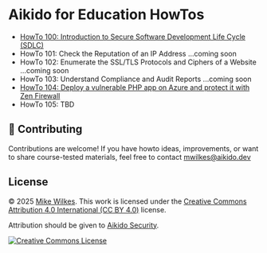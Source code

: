# Aikido for Education HowTos

- [HowTo 100: Introduction to Secure Software Development Life Cycle (SDLC)](https://github.com/AikidoSec/education/blob/main/howtos/100_secure_sdlc_howto.md)
- HowTo 101: Check the Reputation of an IP Address ...coming soon
- HowTo 102: Enumerate the SSL/TLS Protocols and Ciphers of a Website ...coming soon
- HowTo 103: Understand Compliance and Audit Reports ...coming soon
- [HowTo 104: Deploy a vulnerable PHP app on Azure and protect it with Zen Firewall](https://github.com/AikidoSec/education/blob/main/howtos/104_deploy_vulnerable_php_howto.md)
- HowTo 105: TBD

## 🤝 Contributing

Contributions are welcome! If you have howto ideas, improvements, or want to share course-tested materials, feel free to contact [mwilkes\@aikido.dev](mailto:mwilkes\@example.com?subject=education-repo)

## License

© 2025 [Mike Wilkes](https://www.linkedin.com/in/eclectiqus/). This work is licensed under the [Creative Commons Attribution 4.0 International (CC BY 4.0)](https://creativecommons.org/licenses/by/4.0/) license.

Attribution should be given to [Aikido Security](https://aikido.dev).

[![Creative Commons License](https://licensebuttons.net/l/by/4.0/88x31.png)](https://creativecommons.org/licenses/by/4.0/)
